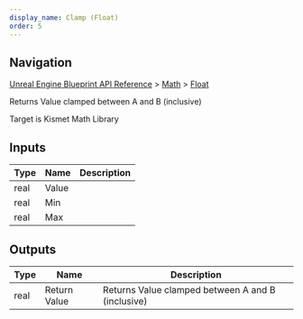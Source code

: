 ```yaml
---
display_name: Clamp (Float)
order: 5
---
```

## Navigation

[Unreal Engine Blueprint API Reference](https://dev.epicgames.com/documentation/en-us/unreal-engine/BlueprintAPI) > [Math](https://dev.epicgames.com/documentation/en-us/unreal-engine/BlueprintAPI/Math) > [Float](https://dev.epicgames.com/documentation/en-us/unreal-engine/BlueprintAPI/Math/Float)

Returns Value clamped between A and B (inclusive)

Target is Kismet Math Library

## Inputs

| Type | Name | Description |
| --- | --- | --- |
| real | Value |  |
| real | Min |  |
| real | Max |  |

## Outputs

| Type | Name | Description |
| --- | --- | --- |
| real | Return Value | Returns Value clamped between A and B (inclusive) |
